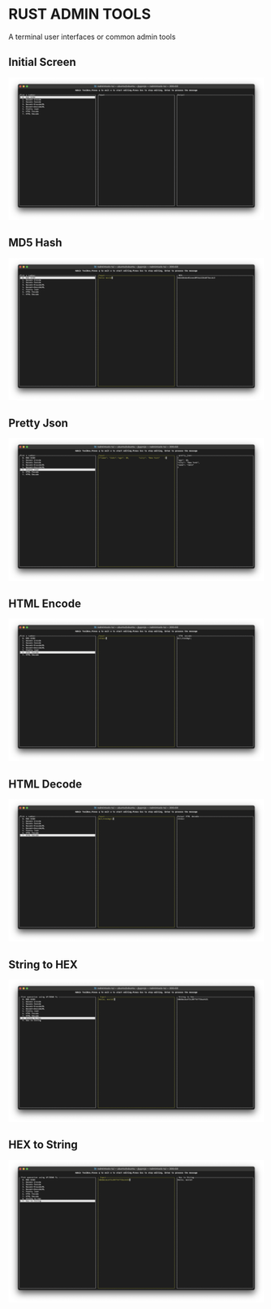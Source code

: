 
# RUST ADMIN TOOLS

A terminal user interfaces or common admin tools


## Initial Screen
<img src="./images/initial.png" alt="Demo Initial Screen">

## MD5 Hash
<img src="./images/md5.png" alt="Demo MD5 hashing">

## Pretty Json
<img src="./images/pretty-json.png" alt="Demo MD5 hashing">

## HTML Encode
<img src="./images/html-encode.png" alt="Demo MD5 hashing">

## HTML Decode
<img src="./images/html-decode.png" alt="Demo MD5 hashing">

## String to HEX
<img src="./images/String2hex.png" alt="Demo MD5 hashing">

## HEX to String
<img src="./images/Hex2String.png" alt="Demo MD5 hashing">